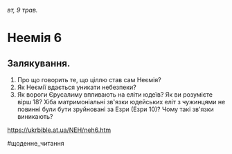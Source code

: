 
_вт, 9 трав._

# Неемія 6

## Залякування.
1. Про що говорить те, що ціллю став сам Неємія?
2. Як Неємії вдається уникати небезпеки?
3. Як вороги Єрусалиму впливають на еліти юдеїв? Як ви розумієте вірш 18? Хіба матримоніальні зв'язки юдейських еліт з чужинцями не повинні були бути зруйновані за Езри (Езри 10)? Чому такі зв'язки виникають?

https://ukrbible.at.ua/NEH/neh6.htm 

#щоденне_читання
